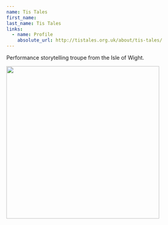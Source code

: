 ```yaml
---
name: Tis Tales
first_name: 
last_name: Tis Tales
links:
  - name: Profile
    absolute_url: http://tistales.org.uk/about/tis-tales/
---
```


Performance storytelling troupe from the Isle of Wight.

<img src="../../assets/images/tis_tales_group_photo.png" width=400 />
